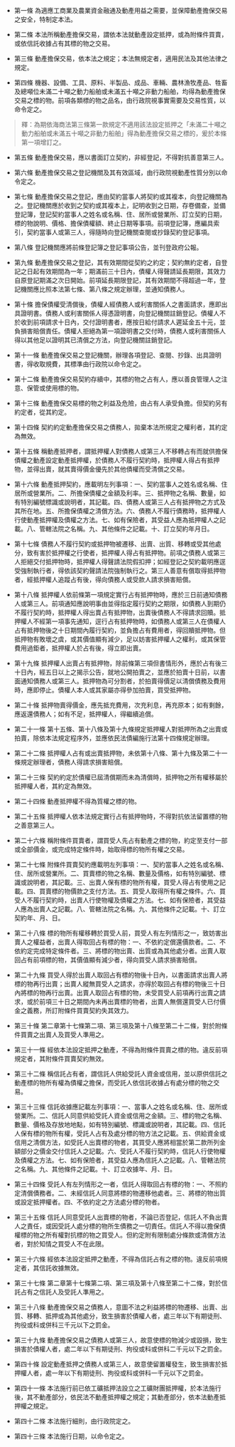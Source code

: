 * 第一條 為適應工商業及農業資金融通及動產用益之需要，並保障動產擔保交易之安全，特制定本法。

* 第二條 本法所稱動產擔保交易，謂依本法就動產設定抵押，或為附條件買賣，或依信託收據占有其標的物之交易。

* 第三條 動產擔保交易，依本法之規定；本法無規定者，適用民法及其他法律之規定。

* 第四條 機器、設備、工具、原料、半製品、成品、車輛、農林漁牧產品、牲畜及總噸位未滿二十噸之動力船舶或未滿五十噸之非動力船舶，均得為動產擔保交易之標的物。前項各類標的物之品名，由行政院視事實需要及交易性質，以命令定之。

> 釋：為期依海商法第三條第一款規定不適用該法設定抵押之「未滿二十噸之動力船舶或未滿五十噸之非動力船舶」得為動產擔保交易之標的，爰於本條第一項增訂之。

* 第五條 動產擔保交易，應以書面訂立契約，非經登記，不得對抗善意第三人。

* 第六條 動產擔保交易之登記機關及其有效區域，由行政院視動產性質分別以命令定之。

* 第七條 動產擔保交易之登記，應由契約當事人將契約或其複本，向登記機關為之。登記機關應於收到之契約或其複本上，記明收到之日期，存卷備查，並備登記簿，登記契約當事人之姓名或名稱、住、居所或營業所、訂立契約日期，標的物說明、價格、擔保債權額、終止日期等事項。前項登記簿，應編具索引，契約當事人或第三人，得隨時向登記機關查閱或抄錄契約登記事項。

* 第八條 登記機關應將前條登記簿之登記事項公告，並刊登政府公報。

* 第九條 動產擔保交易之登記，其有效期間從契約之約定；契約無約定者，自登記之日起有效期間為一年；期滿前三十日內，債權人得聲請延長期限，其效力自原登記期滿之次日開始。前項延長期限登記，其有效期間不得超過一年，登記機關應比照本法第七條、第八條之規定辦理，並通知債務人。

* 第十條 擔保債權受清償後，債權人經債務人或利害關係人之書面請求，應即出具證明書。債務人或利害關係人得憑證明書，向登記機關註銷登記。債權人不於收到前項請求十日內，交付證明書者，應按日給付請求人遲延金五十元，並負損害賠償責任。債權人拒絕為第一項證明書之交付時，債務人或利害關係人得以其他足以證明其已清償之方法，向登記機關註銷登記。

* 第十一條 動產擔保交易之登記機關，辦理各項登記、查閱、抄錄、出具證明書，得收取規費，其標準由行政院以命令定之。

* 第十二條 動產擔保交易契約存續中，其標的物之占有人，應以善良管理人之注意、保管或使用標的物。

* 第十三條 動產擔保交易標的物之利益及危險，由占有人承受負擔。但契約另有約定者，從其約定。

* 第十四條 契約約定動產擔保交易之債務人，拋棄本法所規定之權利者，其約定為無效。

* 第十五條 稱動產抵押者，謂抵押權人對債務人或第三人不移轉占有而就供擔保債權之動產設定動產抵押權，於債務人不履行契約時，抵押權人得占有抵押物，並得出賣，就其賣得價金優先於其他債權而受清償之交易。

* 第十六條 動產抵押契約，應載明左列事項：一、契約當事人之姓名或名稱、住居所或營業所。二、所擔保債權之金額及利率。三、抵押物之名稱、數量，如有特別編號標識或說明者，其記載。四、債務人或第三人占有抵押物之方式及其所在地。五、所擔保債權之清償方法。六、債務人不履行債務時，抵押權人行使動產抵押權及債權之方法。七、如有保險者，其受益人應為抵押權人之記載。八、管轄法院之名稱。九、其他條件之記載。十、訂立契約年月日。

* 第十七條 債務人不履行契約或抵押物被遷移、出賣、出質、移轉或受其他處分，致有害於抵押權之行使者，抵押權人得占有抵押物。前項之債務人或第三人拒絕交付抵押物時，抵押權人得聲請法院假扣押；如經登記之契約載明應逕受強制執行者，得依該契約聲請法院強制執行之。第三人善意有償取得抵押物者，經抵押權人追蹤占有後，得向債務人或受款人請求損害賠償。

* 第十八條 抵押權人依前條第一項規定實行占有抵押物時，應於三日前通知債務人或第三人。前項通知應說明事由並得指定履行契約之期限，如債務人到期仍不履行契約時，抵押權人得出賣占有抵押物，出賣後債務人不得請求回贖。抵押權人不經第一項事先通知，逕行占有抵押物時，如債務人或第三人在債權人占有抵押物後之十日期間內履行契約，並負擔占有費用者，得回贖抵押物。但抵押物有敗壞之虞，或其價值顯有減少，足以妨害抵押權人之權利，或其保管費用過鉅者，抵押權人於占有後，得立即出賣。

* 第十九條 抵押權人出賣占有抵押物，除前條第三項但書情形外，應於占有後三十日內，經五日以上之揭示公告，就地公開拍賣之，並應於拍賣十日前，以書面通知債務人或第三人。抵押物為可分割者，於拍賣得價足以清償債務及費用時，應即停止。債權人本人或其家屬亦得參加拍賣，買受抵押物。

* 第二十條 抵押物賣得價金，應先抵充費用，次充利息，再充原本；如有剩餘，應返還債務人；如有不足，抵押權人，得繼續追償。

* 第二十一條 第十五條、第十八條及第十九條規定抵押權人對抵押所為之出賣或拍賣，除依本法規定程序外，並應依民法債編施行法第十四條規定辦理。

* 第二十二條 抵押權人占有或出賣抵押物，未依第十八條、第十九條及第二十一條規定辦理者，債務人得請求損害賠償。

* 第二十三條 契約約定於債權已屆清償期而未為清償時，抵押物之所有權移屬於抵押權人者，其約定為無效。

* 第二十四條 動產抵押權不得為質權之標的物。

* 第二十五條 抵押權人依本法規定實行占有抵押物時，不得對抗依法留置標的物之善意第三人。

* 第二十六條 稱附條件買賣者，謂買受人先占有動產之標的物，約定至支付一部或全部價金，或完成特定條件時，始取得標的物所有權之交易。

* 第二十七條 附條件買賣契約應載明左列事項：一、契約當事人之姓名或名稱、住、居所或營業所。二、買賣標的物之名稱、數量及價格，如有特別編號、標識或說明者，其記載。三、出賣人保有標的物所有權，買受人得占有使用之記載。四、買賣標的物價款之支付方法。五、買受人取得所有權之條件。六、買受人不履行契約時，出賣人行使物權及債權之方法。七、如有保險者，其受益人應為出賣人之記載。八、管轄法院之名稱。九、其他條件之記載。十、訂立契約年、月、日。

* 第二十八條 標的物所有權移轉於買受人前，買受人有左列情形之一，致妨害出賣人之權益者，出賣人得取回占有標的物：一、不依約定償還價款者。二、不依約定完成特定條件者。三、將標的物出賣、出質或為其他處分者。出賣人取回占有前項標的物，其價值顯有減少者，得向買受人請求損害賠償。

* 第二十九條 買受人得於出賣人取回占有標的物後十日內，以書面請求出賣人將標的物再行出賣；出賣人縱無買受人之請求，亦得於取回占有標的物後三十日內將標的物再行出賣。出賣人取回占有標的物，未受買受人前項再行出賣之請求，或於前項三十日之期間內未再出賣標的物者，出賣人無償還買受人已付價金之義務，所訂附條件買賣契約失其效力。

* 第三十條 第二章第十七條第二項、第三項及第十八條至第二十二條，對於附條件買賣之出賣人及買受人準用之。

* 第三十一條 經依本法設定抵押之動產，不得為附條件買賣之標的物。違反前項規定者，其附條件買賣契約無效。

* 第三十二條 稱信託占有者，謂信託人供給受託人資金或信用，並以原供信託之動產標的物所有權為債權之擔保，而受託人依信託收據占有處分標的物之交易。

* 第三十三條 信託收據應記載左列事項：一、當事人之姓名或名稱、住、居所或營業所。二、信託人同意供給受託人資金或信用之金額。三、標的物之名稱、數量、價格及存放地地點，如有特別編號、標識或說明者，其記載。四、信託人保有標的物所有權，受託人占有及處分標的物方法之記載。五、供給資金或信用之清償方法，如受託人出賣標的物者，其買受人應將相當於第二款所列金額部分之價金交付信託人之記載。六、受託人不履行契約時，信託人行使物權及債權之方法。七、如有保險者，其受益人應為信託人之記載。八、管轄法院之名稱。九、其他條件之記載。十、訂立收據年、月、日。

* 第三十四條 受託人有左列情形之一者，信託人得取回占有標的物：一、不照約定清償債務者。二、未經信託人同意將標的物遷移他處者。三、將標的物出質或設定抵押權者。四、不依約定之方法處分標的物者。

* 第三十五條 信託人同意受託人出賣標的物者，不論已否登記，信託人不負出賣人之責任，或因受託人處分標的物所生債務之一切責任。信託人不得以擔保債權標的物之所有權對抗標的物之買受人。但約定附有限制處分條款或清償方法者，對於知情之買受人不在此限。

* 第三十六條 經依本法設定抵押之動產，不得為信託占有之標的物。違反前項規定者，其信託收據無效。

* 第三十七條 第二章第十七條第二項、第三項及第十八條至第二十二條，對於信託占有之信託人及受託人準用之。

* 第三十八條 動產擔保交易之債務人，意圖不法之利益將標的物遷移、出賣、出質、移轉、抵押或為其他處分，致生損害於債權人者，處三年以下有期徒刑、拘役或科或併科三千元以下之罰金。

* 第三十九條 動產擔保交易之債務人或第三人，故意使標的物減少或毀損，致生損害於債權人者，處二年以下有期徒刑、拘役或科或併科二千元以下之罰金。

* 第四十條 設定動產抵押之債務人或第三人，故意使留置權發生，致生損害於抵押權人者，處一年以下有期徒刑、拘役或科或併科一千元以下之罰金。

* 第四十一條 本法施行前已依工礦抵押法設立之工礦財團抵押權，於本法施行後，其不動產部分，依民法不動產抵押權之規定；其動產部分，依本法動產抵押權之規定。

* 第四十二條 本法施行細則，由行政院定之。

* 第四十三條 本法施行日期，以命令定之。

